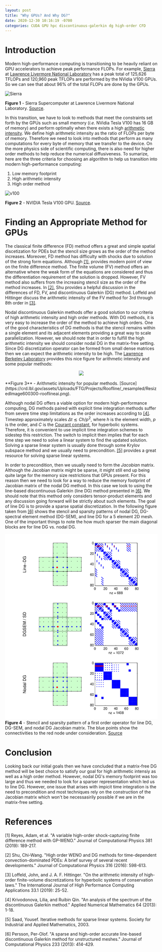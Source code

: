 ```yaml
---
layout: post
title: "Why GPUs? And Why DG?"
date: 2020-12-30 10:16:19 -0700
categories: CUDA GPU hpc discontinuous-galerkin dg high-order CFD
---
```


# Introduction

Modern high-performance computing is transitioning to be heavily reliant on GPU accelerators to achieve peak performance FLOPs. For example, [Sierra](https://hpc.llnl.gov/hardware/platforms/sierra) at [Lawrence Livermore National Laboratory](https://www.llnl.gov/) has a peak total of 125,626 TFLOPs and 120,960 peak TFLOPs are performed by the NVidia V100 GPUs. So we can see that about 96% of the total FLOPs are done by the GPUs.

![Sierra](https://hpc.llnl.gov/sites/default/files/sierra-during-siting-cropped-LLNL.png) 

**Figure 1** - Sierra Supercomputer at Lawrence Livermore National Laboratory. [Source](https://hpc.llnl.gov/sites/default/files/sierra-during-siting-cropped-LLNL.png). 

 In this transition, we have to look to methods that meet the constraints set forth by the GPUs such as small memory (*i.e.* NVidia Tesla V100 has 16 GB of memory) and perform optimally when there exists a high [arithmetic intensity](https://crd.lbl.gov/departments/computer-science/par/research/roofline/introduction/). We define high arithmetic intensity as the ratio of FLOPs per byte of memory. Therefore we need to look into methods that perform as many computations for every byte of memory that we transfer to the device. On the more physics side of scientific computing, there is also need for higher order methods to help reduce the numerical diffusiveness. To sumarize, here are the three criteria for choosing an algorithm to help us transition into modern high-performance computing:

 1. Low memory footprint
 2. High arithmetic intensity
 3. High order method

![v100](https://www.nvidia.com/content/dam/en-zz/es_em/Solutions/Data-Center/tesla-v100/data-center-tesla-v100-nvlink-625-ud@2x.jpg) 

**Figure 2** - NVIDIA Tesla V100 GPU. [Source](https://www.nvidia.com/content/dam/en-zz/es_em/Solutions/Data-Center/tesla-v100/data-center-tesla-v100-nvlink-625-ud@2x.jpg).

# Finding an Appropriate Method for GPUs

The classical finite difference (FD) method offers a great and simple spatial discetization for PDEs but the stencil size grows as the order of the method increases. Moreover, FD method has difficulty with shocks due to solution of the strong form equations. Although [[1]](#1), provides modern point of view on the finite difference method. The finite volume (FV) method offers an alternative where the weak form of the equations are considered and thus the differentiation requirement of the solution is dropped. However, FV method also suffers from the increasing stencil size as the order of the method increases. In [[2]](#2), Shu provides a helpful discussion in the differences of FD, FV, and discontinuous Galerkin (DG) method. Loffeld and Hittinger discuss the arithmetic intensity of the FV method for 3rd through 8th order in [[3]](#3). 

Nodal discontinuous Galerkin methods offer a good solution to our criteria of high arithmetic intensity and high order methods. With DG methods, it is very easy to increase the order of the method to achieve high orders. One of the good characteristics of DG methods is that the stencil remains within a single element and its adjacent elements providing a great way to scale parallelization. However, we should note that in order to fulfill the high arithmetic intensity we should consider nodal DG in the matrix-free setting. Since DG discretization operator can be formed from small dense matrices then we can expect the arithmetic intensity to be high. The [Lawrence Berkeley Laboratory](https://www.lbl.gov/) provides this nice figure for arithmetic intensity and some popular methods:

<p align="center"> 
    <img src="https://crd.lbl.gov/assets/Uploads/FTG/Projects/Roofline/_resampled/ResizedImage600300-rooflineai.png" /> 
</p>
**Figure 3** - Arithmetic intensity for popular methods. [Source](https://crd.lbl.gov/assets/Uploads/FTG/Projects/Roofline/_resampled/ResizedImage600300-rooflineai.png).

Although nodal DG offers a viable option for modern high-performance computing, DG methods paired with explicit time integration methods suffer from severe time step limitations as the order increases according to [[4]](#4). Timestep approximately scales $\Delta t \lesssim C h /p^2$, where $h$ is the element width, $p$ is the order, and $C$ is the [Courant constant](https://en.wikipedia.org/wiki/Courant%E2%80%93Friedrichs%E2%80%93Lewy_condition), for hyperbolic systems. Therefore, it is convenient to use implicit time integration schemes to sidestep this restriction. The switch to implicit then implies that for each time step we need to solve a linear system to find the updated solution. Solving a sparse linear system is usually done through some Krylov subspace method and we usually need to precondition. [[5]](#5) provides a great resource for solving sparse linear systems. 

In order to precondition, then we usually need to form the *Jacobian* matrix. Although the Jacobian matrix might be sparse, it might still end up being quite large for the memory size restrictions that GPUs present. For this reason then we need to look for a way to reduce the memory footprint of Jacobian matrix of the nodal DG method. In this case we look to using the line-based discontinuous Galerkin (line DG) method presented in [[6]](#6). We should note that this method only considers tensor-product elements and any discussion going forward will be strictly about such elements. The goal of line DG is to provide a sparse spatial discretization. In the following figure taken from [[6]](#6) shows the stencil and sparsity patterns of nodal DG, DG-spectral element method (DG-SEM), and line DG for a 5 element 2D mesh. One of the important things to note the how much sparser the main diagonal blocks are for line DG vs. nodal DG. 

![dgstencil](/assets/dg-stencil-comparison.png)
**Figure 4** - Stencil and sparsity pattern of a first order operator for line DG, DG-SEM, and nodal DG Jacobian matrix. The blue points show the connectivities to the red node under consideration. [Source](#6)

# Conclusion

Looking back our initial goals then we have concluded that a matrix-free DG method will be best choice to satisfy our goal for high arithmetic intensiy as well as a high order method. However, nodal DG's memory footprint was too large and thus we needed to look for a sparser representation which led us to line DG. However, one issue that arises with impicit time integration is the need to precondition and most techniques rely on the construction of the Jacobian matrix which won't be necessasirily possible if we are in the matrix-free setting. 

# References

<a id="1">[1]</a> Reyes, Adam, et al. "A variable high-order shock-capturing finite difference method with GP-WENO." Journal of Computational Physics 381 (2019): 189-217.

<a id="2">[2]</a> Shu, Chi-Wang. "High order WENO and DG methods for time-dependent convection-dominated PDEs: A brief survey of several recent developments." Journal of Computational Physics 316 (2016): 598-613.

<a id="3">[3]</a> Loffeld, John, and J. A. F. Hittinger. "On the arithmetic intensity of high-order finite-volume discretizations for hyperbolic systems of conservation laws." The International Journal of High Performance Computing Applications 33.1 (2019): 25-52.

<a id="4">[4]</a> Krivodonova, Lilia, and Ruibin Qin. "An analysis of the spectrum of the discontinuous Galerkin method." Applied Numerical Mathematics 64 (2013): 1-18.

<a id="5">[5]</a> Saad, Yousef. Iterative methods for sparse linear systems. Society for Industrial and Applied Mathematics, 2003.

<a id="6">[6]</a> Persson, Per-Olof. "A sparse and high-order accurate line-based discontinuous Galerkin method for unstructured meshes." Journal of Computational Physics 233 (2013): 414-429.